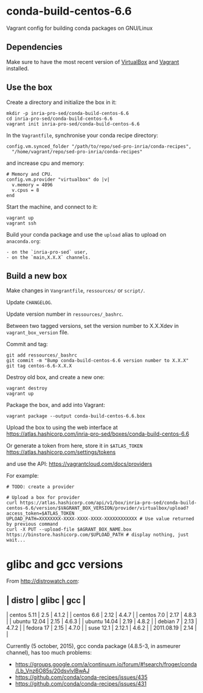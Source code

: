 # conda-build-centos-6.6

Vagrant config for building conda packages on GNU/Linux

## Dependencies

Make sure to have the most recent version of
[VirtualBox](https://www.virtualbox.org) and
[Vagrant](https://www.vagrantup.com) installed.
    
## Use the box

Create a directory and initialize the box in it:

    mkdir -p inria-pro-sed/conda-build-centos-6.6
    cd inria-pro-sed/conda-build-centos-6.6
    vagrant init inria-pro-sed/conda-build-centos-6.6

In the `Vagrantfile`, synchronise your conda recipe directory:

    config.vm.synced_folder "/path/to/repo/sed-pro-inria/conda-recipes",
      "/home/vagrant/repo/sed-pro-inria/conda-recipes"

and increase cpu and memory:

    # Memory and CPU.
    config.vm.provider "virtualbox" do |v|
      v.memory = 4096
      v.cpus = 8
    end

Start the machine, and connect to it:

    vagrant up
    vagrant ssh

Build your conda package and use the `upload` alias to upload on
`anaconda.org`:

    - on the `inria-pro-sed` user,
    - on the `main,X.X.X` channels.

## Build a new box

Make changes in `Vangrantfile`, `ressources/` or `script/`.

Update `CHANGELOG`.

Update version number in `ressources/_bashrc`.

Between two tagged versions, set the version number to X.X.Xdev in
`vagrant_box_version` file.

Commit and tag:

    git add ressources/_bashrc
    git commit -m "Bump conda-build-centos-6.6 version number to X.X.X"
    git tag centos-6.6-X.X.X

Destroy old box, and create a new one:

    vagrant destroy
    vagrant up

Package the box, and add into Vagrant:

    vagrant package --output conda-build-centos-6.6.box

Upload the box to using the web interface at
    https://atlas.hashicorp.com/inria-pro-sed/boxes/conda-build-centos-6.6

Or generate a token from here, store it in `$ATLAS_TOKEN`
    https://atlas.hashicorp.com/settings/tokens

and use the API:
    https://vagrantcloud.com/docs/providers

For example:

    # TODO: create a provider

    # Upload a box for provider
    curl https://atlas.hashicorp.com/api/v1/box/inria-pro-sed/conda-build-centos-6.6/version/$VAGRANT_BOX_VERSION/provider/virtualbox/upload?access_token=$ATLAS_TOKEN
    UPLOAD_PATH=XXXXXXXX-XXXX-XXXX-XXXX-XXXXXXXXXXXX # Use value returned by previous command
    curl -X PUT --upload-file $AGRANT_BOX_NAME.box https://binstore.hashicorp.com/$UPLOAD_PATH # display nothing, just wait...

# glibc and gcc versions

From http://distrowatch.com:

| distro       | glibc  | gcc   |
---------------------------------
| centos 5.11  | 2.5    | 4.1.2 |
| centos 6.6   | 2.12   | 4.4.7 |
| centos 7.0   | 2.17   | 4.8.3 |
| ubuntu 12.04 | 2.15   | 4.6.3 |
| ubuntu 14.04 | 2.19   | 4.8.2 |
| debian 7     | 2.13   | 4.7.2 |
| fedora 17    | 2.15   | 4.7.0 |
| suse 12.1    | 2.12.1 | 4.6.2 |
| 2011.08.19   | 2.14   |       |

Currently (5 october, 2015), gcc conda package (4.8.5-3, in asmeurer channel),
has too much problems:

  - https://groups.google.com/a/continuum.io/forum/#!search/froger/conda/Lb_Vnz6O85s/20dsvlvlBwAJ
  - https://github.com/conda/conda-recipes/issues/435
  - https://github.com/conda/conda-recipes/issues/431

